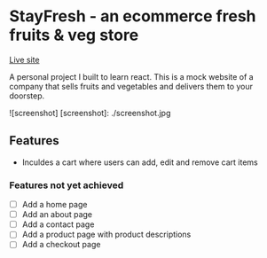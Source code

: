 # StayFresh - an ecommerce fresh fruits & veg store

[Live site](https://github.com/facebook/create-react-app)

A personal project I built to learn react. This is a mock website of a company that sells fruits and vegetables and delivers them to your doorstep.

![screenshot] [screenshot]: ./screenshot.jpg

## Features

- Inculdes a cart where users can add, edit and remove cart items

### Features not yet achieved

- [ ] Add a home page
- [ ] Add an about page
- [ ] Add a contact page
- [ ] Add a product page with product descriptions
- [ ] Add a checkout page
